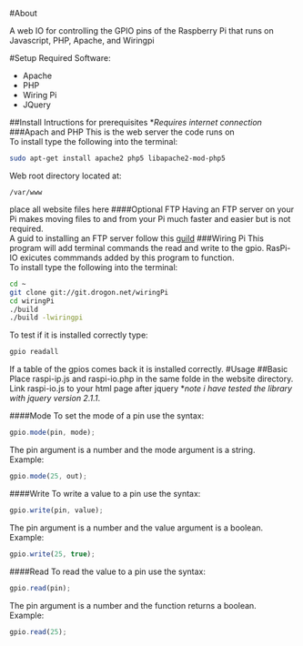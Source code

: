 #About

A web IO for controlling the GPIO pins of the Raspberry Pi that runs on Javascript, PHP, Apache, and Wiringpi

#Setup
Required Software:
<ul>
<li>Apache
<li>PHP
<li>Wiring Pi
<li>JQuery
</ul>

##Install Intructions for prerequisites
*_Requires internet connection_
###Apach and PHP
This is the web server the code runs on<br>
To install type the following into the terminal:
```bash
sudo apt-get install apache2 php5 libapache2-mod-php5
```
Web root directory located at:
```
/var/www
```
place all website files here
####Optional FTP
Having an FTP server on your Pi makes moving files to and from your Pi much faster and easier but is not required.<br>
A guid to installing an FTP server follow this <a href="http://www.instantsupportsite.com/self-help/raspberry-pi/raspberry-install-ftp/" target="_blank">guild</a>
###Wiring Pi
This program will add terminal commands the read and write to the gpio.  RasPi-IO exicutes commmands added by this program to function.<br>
To install type the following into the terminal:
```bash
cd ~
git clone git://git.drogon.net/wiringPi
cd wiringPi
./build
./build -lwiringpi
```
To test if it is installed correctly type:
```bash
gpio readall
```
If a table of the gpios comes back it is installed correctly.
#Usage
##Basic
Place raspi-ip.js and raspi-io.php in the same folde in the website directory.  Link raspi-io.js to your html page after jquery *_note i have tested the library with jquery version 2.1.1_.

####Mode
To set the mode of a pin use the syntax: 
```javascript
gpio.mode(pin, mode);
```
The pin argument is a number and the mode argument is a string.<br>
Example:
```javascript
gpio.mode(25, out);
```

####Write
To write a value to a pin use the syntax:
```javascript
gpio.write(pin, value);
```
The pin argument is a number and the value argument is a boolean.<br>
Example:
```javascript
gpio.write(25, true);
```

####Read
To read the value to a pin use the syntax:
```javascript
gpio.read(pin);
```
The pin argument is a number and the function returns a boolean.<br>
Example:
```javascript
gpio.read(25);
```
